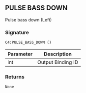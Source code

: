## PULSE BASS DOWN

Pulse bass down (Left)


### Signature

`C4:PULSE_BASS_DOWN ()`


| Parameter | Description |
| --- | --- |
| int | Output Binding ID |


### Returns

`None`